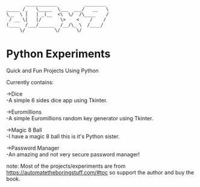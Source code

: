            ____________          ________ 
    _____ /_   \_____  \___  ___/   __   \
    \__  \ |   | _(__  <\  \/  /\____    /
     / __ \|   |/       \>    <    /    / 
    (____  /___/______  /__/\_ \  /____/  
         \/           \/      \/     

# Python Experiments
Quick and Fun Projects Using Python

Currently contains:

->Dice   
  -A simple 6 sides dice app using Tkinter.
  
->Euromillions  
  -A simple Euromillions random key generator using Tkinter.
  
->Magic 8 Ball  
  -I have a magic 8 ball this is it's Python sister.

->Password Manager   
  -An amazing and not very secure password manager!


note: Most of the projects/experiments are from https://automatetheboringstuff.com/#toc so support the author and buy the book.
